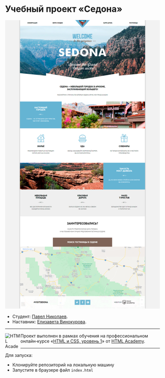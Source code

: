 # Учебный проект «Седона»

![Проект «Седона»](/img/preview.jpg)

- Студент: [Павел Николаев](https://up.htmlacademy.ru/htmlcss/24/user/861347).
- Наставник: [Елизавета Винокурова](https://up.htmlacademy.ru/htmlcss/24/user/123355).

---

<a href="https://htmlacademy.ru/intensive/htmlcss"><img align="left" width="50" height="50" alt="HTML Academy" src="https://up.htmlacademy.ru/static/img/intensive/htmlcss/logo-for-github-2.png"></a>

Проект выполнен в рамках обучения на профессиональном онлайн‑курсе «[HTML и CSS, уровень 1](https://htmlacademy.ru/intensive/htmlcss)» от [HTML Academy](https://htmlacademy.ru).

---

Для запуска:

- Клонируйте репозиторий на локальную машину
- Запустите в браузере файл `index.html`
